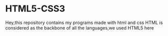 # HTML5-CSS3
Hey,this repository contains my programs made with html and css
HTML is considered as the backbone of all the languages,we used HTML5 here
